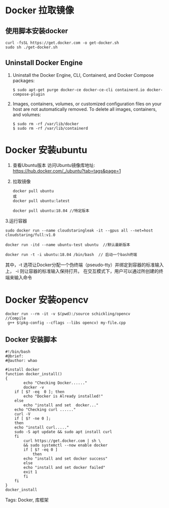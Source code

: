 # Docker 拉取镜像

## 使用脚本安装docker

```shell
curl -fsSL https://get.docker.com -o get-docker.sh
sudo sh ./get-docker.sh
```

## Uninstall Docker Engine

1. Uninstall the Docker Engine, CLI, Containerd, and Docker Compose packages:
   
   ```
   $ sudo apt-get purge docker-ce docker-ce-cli containerd.io docker-compose-plugin
   ```

2. Images, containers, volumes, or customized configuration files on your host are not automatically removed. To delete all images, containers, and volumes:
   
   ```
   $ sudo rm -rf /var/lib/docker
   $ sudo rm -rf /var/lib/containerd
   ```

# Docker 安装ubuntu

1. 查看Ubuntu版本
   访问Ubuntu镜像库地址:  https://hub.docker.com/_/ubuntu?tab=tags&page=1

2. 拉取镜像
   
   ```
   docker pull ubuntu
   或
   docker pull ubuntu:latest
   
   docker pull ubuntu:18.04 //特定版本
   ```

3.运行容器

```
sudo docker run --name cloudstaringleak -it --gpus all --net=host cloudstaring/full:v1.0 

docker run -itd --name ubuntu-test ubuntu  //默认最新版本

docker run -t -i ubuntu:18.04 /bin/bash  // 启动一个bash终端
```

其中，-t 选项让Docker分配一个伪终端（pseudo-tty）并绑定到容器的标准输入上， -i 则让容器的标准输入保持打开。
在交互模式下，用户可以通过所创建的终端来输入命令

# Docker 安装opencv

```
docker run --rm -it -v $(pwd):/source schickling/opencv
//Compile
 g++ $(pkg-config --cflags --libs opencv) my-file.cpp
```

## Docker 安装脚本

```shell
#!/bin/bash
#@brief: 
#@author: whao

#install docker
function docker_install()
{
        echo "Checking Docker......"
        docker -v
    if [ $? -eq  0 ]; then
        echo "Docker is Already installed!"
    else
        echo "install and set  docker..."
    echo "Checking curl ......"
    curl -V
    if [ $? -ne 0 ];
    then
    echo "install curl....."
    sudo -S apt update && sudo apt install curl
    fi
        curl https://get.docker.com | sh \
        && sudo systemctl --now enable docker
        if [ $? -eq 0 ]
            then
        echo "install and set docker success"
        else
        echo "install and set docker failed"
        exit 1
        fi
    fi
}
docker_install
```

Tags:
  Docker, 库框架